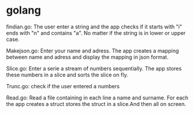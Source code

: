 # golang

findian.go:
The user enter a string and the app checks if it starts with "i" ends with "n" and contains "a".
No matter if the string is in lower or upper case.

Makejson.go:
Enter your name and adress. The app creates a mapping between name and adress and display 
the mapping in json format.

Slice.go:
Enter a serie a stream of numbers sequentially. The app stores these numbers in a slice
and sorts the slice on fly.

Trunc.go:
check if the user entered a numbers

Read.go:
Read a file containing in each line a name and surname. For each the app creates a struct
stores the struct in a slice.And then all on screen.

